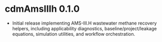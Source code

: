 # cdmAmsIIIh 0.1.0

* Initial release implementing AMS-III.H wastewater methane recovery helpers, including applicability diagnostics, baseline/project/leakage equations, simulation utilities, and workflow orchestration.

